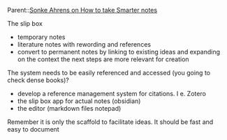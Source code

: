Parent::[Sonke Ahrens on How to take Smarter notes](Sonke%20Ahrens%20on%20How%20to%20take%20Smarter%20notes.md)

The slip box
- temporary notes
- literature notes with rewording and references
- convert to permanent notes by linking to existing ideas and expanding on the context
the next steps are more relevant for creation

The system needs to be easily referenced and accessed (you going to check dense books)?
- develop a reference management system for citations. I e. Zotero
- the slip box app for actual notes (obsidian)
- the editor (markdown files notepad)

Remember it is only the scaffold to facilitate ideas. It should be fast and easy to document


